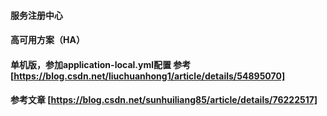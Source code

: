 ####  服务注册中心

#### 高可用方案（HA） 

#### 单机版，参加application-local.yml配置 参考 [https://blog.csdn.net/liuchuanhong1/article/details/54895070]

#### 参考文章 [https://blog.csdn.net/sunhuiliang85/article/details/76222517]
